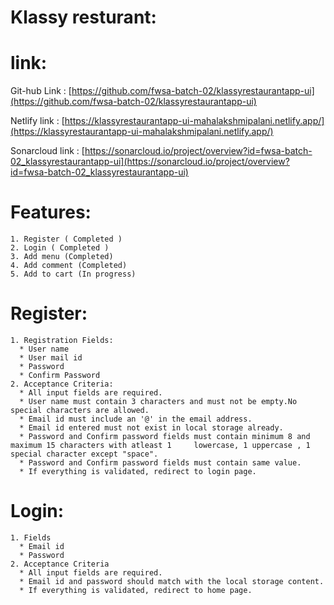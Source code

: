   # Klassy resturant:
  # link:
  Git-hub Link : [https://github.com/fwsa-batch-02/klassyrestaurantapp-ui](https://github.com/fwsa-batch-02/klassyrestaurantapp-ui)

  Netlify link : [https://klassyrestaurantapp-ui-mahalakshmipalani.netlify.app/](https://klassyrestaurantapp-ui-mahalakshmipalani.netlify.app/)
  
  Sonarcloud link : [https://sonarcloud.io/project/overview?id=fwsa-batch-02_klassyrestaurantapp-ui](https://sonarcloud.io/project/overview?id=fwsa-batch-02_klassyrestaurantapp-ui)
  

  # Features:
    1. Register ( Completed )
    2. Login ( Completed )
    3. Add menu (Completed)
    4. Add comment (Completed)
    5. Add to cart (In progress)

# Register:

    1. Registration Fields:
      * User name
      * User mail id
      * Password
      * Confirm Password
    2. Acceptance Criteria:
      * All input fields are required.
      * User name must contain 3 characters and must not be empty.No special characters are allowed.
      * Email id must include an '@' in the email address.
      * Email id entered must not exist in local storage already.
      * Password and Confirm password fields must contain minimum 8 and maximum 15 characters with atleast 1     lowercase, 1 uppercase , 1 special character except "space".
      * Password and Confirm password fields must contain same value.
      * If everything is validated, redirect to login page.

# Login:
    1. Fields
      * Email id
      * Password
    2. Acceptance Criteria
      * All input fields are required.
      * Email id and password should match with the local storage content.
      * If everything is validated, redirect to home page.


